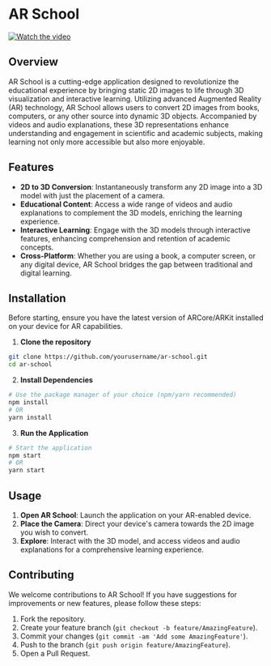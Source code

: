 # AR School


[![Watch the video](https://blogger.googleusercontent.com/img/b/R29vZ2xl/AVvXsEhWkwv4mDu2NRqLbFzyMaososfBPtliMLzu9CeI1v-cHeKyj0ai3bHr11cxlfRu1xSft8QTf2e-b0Lz8HhFUaeOHZSBHTrmy5WLTj-975oWoYoGEXip4s7xq_pVLY8W86yaDoWUshXs1mm5IlwmbDmeDlW-oYj5561dEQP_ADMcU1F1h4nwftMykfa77Ng/s1600/123.png)](https://player.vimeo.com/video/919053146)

## Overview

AR School is a cutting-edge application designed to revolutionize the educational experience by bringing static 2D images to life through 3D visualization and interactive learning. Utilizing advanced Augmented Reality (AR) technology, AR School allows users to convert 2D images from books, computers, or any other source into dynamic 3D objects. Accompanied by videos and audio explanations, these 3D representations enhance understanding and engagement in scientific and academic subjects, making learning not only more accessible but also more enjoyable.

## Features

- **2D to 3D Conversion**: Instantaneously transform any 2D image into a 3D model with just the placement of a camera.
- **Educational Content**: Access a wide range of videos and audio explanations to complement the 3D models, enriching the learning experience.
- **Interactive Learning**: Engage with the 3D models through interactive features, enhancing comprehension and retention of academic concepts.
- **Cross-Platform**: Whether you are using a book, a computer screen, or any digital device, AR School bridges the gap between traditional and digital learning.

## Installation

Before starting, ensure you have the latest version of ARCore/ARKit installed on your device for AR capabilities.

1. **Clone the repository**

```bash
git clone https://github.com/yourusername/ar-school.git
cd ar-school
```

2. **Install Dependencies**

```bash
# Use the package manager of your choice (npm/yarn recommended)
npm install
# OR
yarn install
```

3. **Run the Application**

```bash
# Start the application
npm start
# OR
yarn start
```

## Usage

1. **Open AR School**: Launch the application on your AR-enabled device.
2. **Place the Camera**: Direct your device's camera towards the 2D image you wish to convert.
3. **Explore**: Interact with the 3D model, and access videos and audio explanations for a comprehensive learning experience.

## Contributing

We welcome contributions to AR School! If you have suggestions for improvements or new features, please follow these steps:

1. Fork the repository.
2. Create your feature branch (`git checkout -b feature/AmazingFeature`).
3. Commit your changes (`git commit -am 'Add some AmazingFeature'`).
4. Push to the branch (`git push origin feature/AmazingFeature`).
5. Open a Pull Request.
